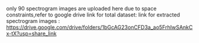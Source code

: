 only 90 spectrogram images are uploaded here due to space constraints,refer to google drive link for total dataset: 
link for extracted spectrogram images : https://drive.google.com/drive/folders/1bGcAG23onCFD3a_ao5FrhIwSAnkCx-tX?usp=share_link

